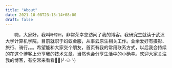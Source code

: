 ```yaml
---
title: "About"
date: 2021-10-08T23:13:14+08:00
draft: false
---
```

　　嗨，大家好，我叫`叶琼州`，非常荣幸您访问了我的博客。我研究生就读于武汉大学计算机学院，目前就职于蚂蚁金服，从事云原生相关工作。业余爱好有摄影、旅行、骑行。。。希望能和大家交个朋友，首页有我的常用联系方式，以后我会持续的在这个博客上分享我的技术文章，当然也会分享生活中的小确幸。欢迎大家关注我的博客，有空常来看看:new_moon_with_face::full_moon_with_face:(╯·⚇·╰)
